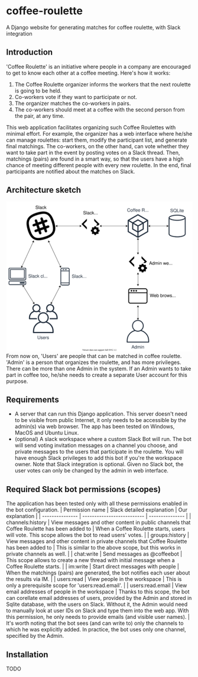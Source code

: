 # coffee-roulette
A Django website for generating matches for coffee roulette, with Slack integration

## Introduction
'Coffee Roulette' is an initiative where people in a company are encouraged to get to know each other at a coffee meeting. Here's how it works:
1. The Coffee Roulette organizer informs the workers that the next roulette is going to be held.
2. Co-workers vote if they want to participate or not.
3. The organizer matches the co-workers in pairs.
4. The co-workers should meet at a coffee with the second person from the pair, at any time.

This web application facilitates organizing such Coffee Roulettes with minimal effort. For example, the organizer has a web interface where he/she can manage roulettes: start them, modify the participant list, and generate final matchings. The co-workers, on the other hand, can vote whether they want to take part in the event by posting votes on a Slack thread. Then, matchings (pairs) are found in a smart way, so that the users have a high chance of meeting different people with every new roulette. In the end, final participants are notified about the matches on Slack.

## Architecture sketch
![coffee roulette architecture diagram](/docs/coffee-roulette-architecture.svg)
From now on, 'Users' are people that can be matched in coffee roulette. 'Admin' is a person that organizes the roulette, and has more privileges. There can be more than one Admin in the system. If an Admin wants to take part in coffee too, he/she needs to create a separate User account for this purpose.

## Requirements
- A server that can run this Django application. This server doesn't need to be visible from public Internet, it only needs to be accessible by the admin(s) via web browser. The app has been tested on Windows, MacOS and Ubuntu Linux.
- (optional) A slack workspace where a custom Slack Bot will run. The bot will send voting invitation messages on a channel you choose, and private messages to the users that participate in the roulette. You will have enough Slack privileges to add this bot if you're the workspace owner. Note that Slack integration is optional. Given no Slack bot, the user votes can only be changed by the admin in web interface.

## Required Slack bot permissions (scopes)
The application has been tested only with all these permissions enabled in the bot configuration.
| Permission name | Slack detailed explanation | Our explanation |
| --------------- | -------------------------- | --------------- |
| channels:history | View messages and other content in public channels that Coffee Roulette has been added to | When a Coffee Roulette starts, users will vote. This scope allows the bot to read users' votes. |
| groups:history | View messages and other content in private channels that Coffee Roulette has been added to | This is similar to the above scope, but this works in private channels as well. |
| chat:write | Send messages as @coffeebot | This scope allows to create a new thread with initial message when a Coffee Roulette starts. |
| im:write | Start direct messages with people | When the matchings (pairs) are generated, the bot notifies each user about the results via IM. |
| users:read | View people in the workspace | This is only a prerequisite scope for 'users:read.email'. |
| users:read.email | View email addresses of people in the workspace | Thanks to this scope, the bot can corellate email addresses of users, provided by the Admin and stored in Sqlite database, with the users on Slack. Without it, the Admin would need to manually look at user IDs on Slack and type them into the web app. With this permission, he only needs to provide emails (and visible user names). |
It's worth noting that the bot sees (and can write to) only the channels to which he was explicitly added. In practice, the bot uses only one channel, specified by the Admin.

## Installation
TODO


